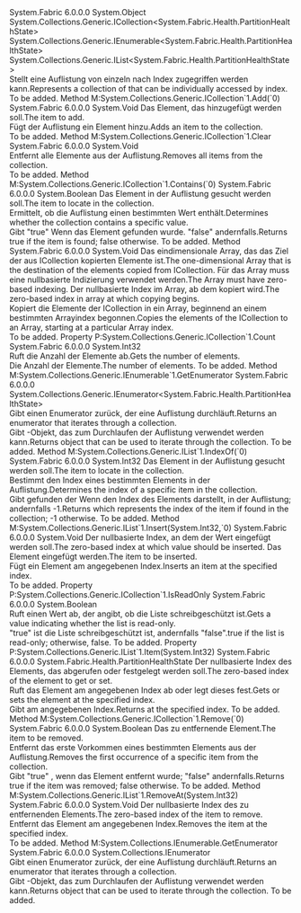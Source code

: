 <Type Name="PartitionHealthStateList" FullName="System.Fabric.Health.PartitionHealthStateList">
  <TypeSignature Language="C#" Value="public sealed class PartitionHealthStateList : System.Collections.Generic.ICollection&lt;System.Fabric.Health.PartitionHealthState&gt;, System.Collections.Generic.IEnumerable&lt;System.Fabric.Health.PartitionHealthState&gt;, System.Collections.Generic.IList&lt;System.Fabric.Health.PartitionHealthState&gt;" />
  <TypeSignature Language="ILAsm" Value=".class public auto ansi sealed beforefieldinit PartitionHealthStateList extends System.Object implements class System.Collections.Generic.ICollection`1&lt;class System.Fabric.Health.PartitionHealthState&gt;, class System.Collections.Generic.IEnumerable`1&lt;class System.Fabric.Health.PartitionHealthState&gt;, class System.Collections.Generic.IList`1&lt;class System.Fabric.Health.PartitionHealthState&gt;, class System.Collections.IEnumerable" />
  <TypeSignature Language="DocId" Value="T:System.Fabric.Health.PartitionHealthStateList" />
  <TypeSignature Language="VB.NET" Value="Public NotInheritable Class PartitionHealthStateList&#xA;Implements ICollection(Of PartitionHealthState), IEnumerable(Of PartitionHealthState), IList(Of PartitionHealthState)" />
  <TypeSignature Language="F#" Value="type PartitionHealthStateList = class&#xA;    interface IList&lt;PartitionHealthState&gt;&#xA;    interface ICollection&lt;PartitionHealthState&gt;&#xA;    interface seq&lt;PartitionHealthState&gt;&#xA;    interface IEnumerable" />
  <AssemblyInfo>
    <AssemblyName>System.Fabric</AssemblyName>
    <AssemblyVersion>6.0.0.0</AssemblyVersion>
  </AssemblyInfo>
  <Base>
    <BaseTypeName>System.Object</BaseTypeName>
  </Base>
  <Interfaces>
    <Interface>
      <InterfaceName>System.Collections.Generic.ICollection&lt;System.Fabric.Health.PartitionHealthState&gt;</InterfaceName>
    </Interface>
    <Interface>
      <InterfaceName>System.Collections.Generic.IEnumerable&lt;System.Fabric.Health.PartitionHealthState&gt;</InterfaceName>
    </Interface>
    <Interface>
      <InterfaceName>System.Collections.Generic.IList&lt;System.Fabric.Health.PartitionHealthState&gt;</InterfaceName>
    </Interface>
  </Interfaces>
  <Docs>
    <summary>
      <para><span data-ttu-id="d3b41-101">Stellt eine Auflistung von <see cref="T:System.Fabric.Health.PartitionHealthState" /> einzeln nach Index zugegriffen werden kann.</span><span class="sxs-lookup"><span data-stu-id="d3b41-101">Represents a collection of <see cref="T:System.Fabric.Health.PartitionHealthState" /> that can be individually accessed by index.</span></span></para>
    </summary>
    <remarks>To be added.</remarks>
  </Docs>
  <Members>
    <Member MemberName="Add">
      <MemberSignature Language="C#" Value="public void Add (System.Fabric.Health.PartitionHealthState item);" />
      <MemberSignature Language="ILAsm" Value=".method public hidebysig newslot virtual instance void Add(class System.Fabric.Health.PartitionHealthState item) cil managed" />
      <MemberSignature Language="DocId" Value="M:System.Fabric.Health.PartitionHealthStateList.Add(System.Fabric.Health.PartitionHealthState)" />
      <MemberSignature Language="VB.NET" Value="Public Sub Add (item As PartitionHealthState)" />
      <MemberSignature Language="F#" Value="abstract member Add : System.Fabric.Health.PartitionHealthState -&gt; unit&#xA;override this.Add : System.Fabric.Health.PartitionHealthState -&gt; unit" Usage="partitionHealthStateList.Add item" />
      <MemberType>Method</MemberType>
      <Implements>
        <InterfaceMember>M:System.Collections.Generic.ICollection`1.Add(`0)</InterfaceMember>
      </Implements>
      <AssemblyInfo>
        <AssemblyName>System.Fabric</AssemblyName>
        <AssemblyVersion>6.0.0.0</AssemblyVersion>
      </AssemblyInfo>
      <ReturnValue>
        <ReturnType>System.Void</ReturnType>
      </ReturnValue>
      <Parameters>
        <Parameter Name="item" Type="System.Fabric.Health.PartitionHealthState" />
      </Parameters>
      <Docs>
        <param name="item">
          <para><span data-ttu-id="d3b41-102">Das Element, das hinzugefügt werden soll.</span><span class="sxs-lookup"><span data-stu-id="d3b41-102">The item to add.</span></span></para>
        </param>
        <summary>
          <para><span data-ttu-id="d3b41-103">Fügt der Auflistung ein Element hinzu.</span><span class="sxs-lookup"><span data-stu-id="d3b41-103">Adds an item to the collection.</span></span></para>
        </summary>
        <remarks>To be added.</remarks>
      </Docs>
    </Member>
    <Member MemberName="Clear">
      <MemberSignature Language="C#" Value="public void Clear ();" />
      <MemberSignature Language="ILAsm" Value=".method public hidebysig newslot virtual instance void Clear() cil managed" />
      <MemberSignature Language="DocId" Value="M:System.Fabric.Health.PartitionHealthStateList.Clear" />
      <MemberSignature Language="VB.NET" Value="Public Sub Clear ()" />
      <MemberSignature Language="F#" Value="abstract member Clear : unit -&gt; unit&#xA;override this.Clear : unit -&gt; unit" Usage="partitionHealthStateList.Clear " />
      <MemberType>Method</MemberType>
      <Implements>
        <InterfaceMember>M:System.Collections.Generic.ICollection`1.Clear</InterfaceMember>
      </Implements>
      <AssemblyInfo>
        <AssemblyName>System.Fabric</AssemblyName>
        <AssemblyVersion>6.0.0.0</AssemblyVersion>
      </AssemblyInfo>
      <ReturnValue>
        <ReturnType>System.Void</ReturnType>
      </ReturnValue>
      <Parameters />
      <Docs>
        <summary>
          <para><span data-ttu-id="d3b41-104">Entfernt alle Elemente aus der Auflistung.</span><span class="sxs-lookup"><span data-stu-id="d3b41-104">Removes all items from the collection.</span></span></para>
        </summary>
        <remarks>To be added.</remarks>
      </Docs>
    </Member>
    <Member MemberName="Contains">
      <MemberSignature Language="C#" Value="public bool Contains (System.Fabric.Health.PartitionHealthState item);" />
      <MemberSignature Language="ILAsm" Value=".method public hidebysig newslot virtual instance bool Contains(class System.Fabric.Health.PartitionHealthState item) cil managed" />
      <MemberSignature Language="DocId" Value="M:System.Fabric.Health.PartitionHealthStateList.Contains(System.Fabric.Health.PartitionHealthState)" />
      <MemberSignature Language="VB.NET" Value="Public Function Contains (item As PartitionHealthState) As Boolean" />
      <MemberSignature Language="F#" Value="abstract member Contains : System.Fabric.Health.PartitionHealthState -&gt; bool&#xA;override this.Contains : System.Fabric.Health.PartitionHealthState -&gt; bool" Usage="partitionHealthStateList.Contains item" />
      <MemberType>Method</MemberType>
      <Implements>
        <InterfaceMember>M:System.Collections.Generic.ICollection`1.Contains(`0)</InterfaceMember>
      </Implements>
      <AssemblyInfo>
        <AssemblyName>System.Fabric</AssemblyName>
        <AssemblyVersion>6.0.0.0</AssemblyVersion>
      </AssemblyInfo>
      <ReturnValue>
        <ReturnType>System.Boolean</ReturnType>
      </ReturnValue>
      <Parameters>
        <Parameter Name="item" Type="System.Fabric.Health.PartitionHealthState" />
      </Parameters>
      <Docs>
        <param name="item">
          <para><span data-ttu-id="d3b41-105">Das Element in der Auflistung gesucht werden soll.</span><span class="sxs-lookup"><span data-stu-id="d3b41-105">The item to locate in the collection.</span></span></para>
        </param>
        <summary>
          <para><span data-ttu-id="d3b41-106">Ermittelt, ob die Auflistung einen bestimmten Wert enthält.</span><span class="sxs-lookup"><span data-stu-id="d3b41-106">Determines whether the collection contains a specific value.</span></span></para>
        </summary>
        <returns>
          <para><span data-ttu-id="d3b41-107">Gibt <languageKeyword>"true"</languageKeyword> Wenn das Element gefunden wurde. <languageKeyword>"false"</languageKeyword> andernfalls.</span><span class="sxs-lookup"><span data-stu-id="d3b41-107">Returns <languageKeyword>true</languageKeyword> if the item is found; <languageKeyword>false</languageKeyword> otherwise.</span></span></para>
        </returns>
        <remarks>To be added.</remarks>
      </Docs>
    </Member>
    <Member MemberName="CopyTo">
      <MemberSignature Language="C#" Value="public void CopyTo (System.Fabric.Health.PartitionHealthState[] array, int arrayIndex);" />
      <MemberSignature Language="ILAsm" Value=".method public hidebysig newslot virtual instance void CopyTo(class System.Fabric.Health.PartitionHealthState[] array, int32 arrayIndex) cil managed" />
      <MemberSignature Language="DocId" Value="M:System.Fabric.Health.PartitionHealthStateList.CopyTo(System.Fabric.Health.PartitionHealthState[],System.Int32)" />
      <MemberSignature Language="VB.NET" Value="Public Sub CopyTo (array As PartitionHealthState(), arrayIndex As Integer)" />
      <MemberSignature Language="F#" Value="abstract member CopyTo : System.Fabric.Health.PartitionHealthState[] * int -&gt; unit&#xA;override this.CopyTo : System.Fabric.Health.PartitionHealthState[] * int -&gt; unit" Usage="partitionHealthStateList.CopyTo (array, arrayIndex)" />
      <MemberType>Method</MemberType>
      <AssemblyInfo>
        <AssemblyName>System.Fabric</AssemblyName>
        <AssemblyVersion>6.0.0.0</AssemblyVersion>
      </AssemblyInfo>
      <ReturnValue>
        <ReturnType>System.Void</ReturnType>
      </ReturnValue>
      <Parameters>
        <Parameter Name="array" Type="System.Fabric.Health.PartitionHealthState[]" />
        <Parameter Name="arrayIndex" Type="System.Int32" />
      </Parameters>
      <Docs>
        <param name="array">
          <para><span data-ttu-id="d3b41-108">Das eindimensionale Array, das das Ziel der aus ICollection kopierten Elemente ist.</span><span class="sxs-lookup"><span data-stu-id="d3b41-108">The one-dimensional Array that is the destination of the elements copied from ICollection.</span></span> <span data-ttu-id="d3b41-109">Für das Array muss eine nullbasierte Indizierung verwendet werden.</span><span class="sxs-lookup"><span data-stu-id="d3b41-109">The Array must have zero-based indexing.</span></span></para>
        </param>
        <param name="arrayIndex">
          <para><span data-ttu-id="d3b41-110">Der nullbasierte Index im Array, ab dem kopiert wird.</span><span class="sxs-lookup"><span data-stu-id="d3b41-110">The zero-based index in array at which copying begins.</span></span></para>
        </param>
        <summary>
          <para><span data-ttu-id="d3b41-111">Kopiert die Elemente der ICollection in ein Array, beginnend an einem bestimmten Arrayindex begonnen.</span><span class="sxs-lookup"><span data-stu-id="d3b41-111">Copies the elements of the ICollection to an Array, starting at a particular Array index.</span></span></para>
        </summary>
        <remarks>To be added.</remarks>
      </Docs>
    </Member>
    <Member MemberName="Count">
      <MemberSignature Language="C#" Value="public int Count { get; }" />
      <MemberSignature Language="ILAsm" Value=".property instance int32 Count" />
      <MemberSignature Language="DocId" Value="P:System.Fabric.Health.PartitionHealthStateList.Count" />
      <MemberSignature Language="VB.NET" Value="Public ReadOnly Property Count As Integer" />
      <MemberSignature Language="F#" Value="member this.Count : int" Usage="System.Fabric.Health.PartitionHealthStateList.Count" />
      <MemberType>Property</MemberType>
      <Implements>
        <InterfaceMember>P:System.Collections.Generic.ICollection`1.Count</InterfaceMember>
      </Implements>
      <AssemblyInfo>
        <AssemblyName>System.Fabric</AssemblyName>
        <AssemblyVersion>6.0.0.0</AssemblyVersion>
      </AssemblyInfo>
      <ReturnValue>
        <ReturnType>System.Int32</ReturnType>
      </ReturnValue>
      <Docs>
        <summary>
          <para><span data-ttu-id="d3b41-112">Ruft die Anzahl der Elemente ab.</span><span class="sxs-lookup"><span data-stu-id="d3b41-112">Gets the number of elements.</span></span></para>
        </summary>
        <value>
          <para><span data-ttu-id="d3b41-113">Die Anzahl der Elemente.</span><span class="sxs-lookup"><span data-stu-id="d3b41-113">The number of elements.</span></span></para>
        </value>
        <remarks>To be added.</remarks>
      </Docs>
    </Member>
    <Member MemberName="GetEnumerator">
      <MemberSignature Language="C#" Value="public System.Collections.Generic.IEnumerator&lt;System.Fabric.Health.PartitionHealthState&gt; GetEnumerator ();" />
      <MemberSignature Language="ILAsm" Value=".method public hidebysig newslot virtual instance class System.Collections.Generic.IEnumerator`1&lt;class System.Fabric.Health.PartitionHealthState&gt; GetEnumerator() cil managed" />
      <MemberSignature Language="DocId" Value="M:System.Fabric.Health.PartitionHealthStateList.GetEnumerator" />
      <MemberSignature Language="VB.NET" Value="Public Function GetEnumerator () As IEnumerator(Of PartitionHealthState)" />
      <MemberSignature Language="F#" Value="abstract member GetEnumerator : unit -&gt; System.Collections.Generic.IEnumerator&lt;System.Fabric.Health.PartitionHealthState&gt;&#xA;override this.GetEnumerator : unit -&gt; System.Collections.Generic.IEnumerator&lt;System.Fabric.Health.PartitionHealthState&gt;" Usage="partitionHealthStateList.GetEnumerator " />
      <MemberType>Method</MemberType>
      <Implements>
        <InterfaceMember>M:System.Collections.Generic.IEnumerable`1.GetEnumerator</InterfaceMember>
      </Implements>
      <AssemblyInfo>
        <AssemblyName>System.Fabric</AssemblyName>
        <AssemblyVersion>6.0.0.0</AssemblyVersion>
      </AssemblyInfo>
      <ReturnValue>
        <ReturnType>System.Collections.Generic.IEnumerator&lt;System.Fabric.Health.PartitionHealthState&gt;</ReturnType>
      </ReturnValue>
      <Parameters />
      <Docs>
        <summary>
          <para><span data-ttu-id="d3b41-114">Gibt einen Enumerator zurück, der eine Auflistung durchläuft.</span><span class="sxs-lookup"><span data-stu-id="d3b41-114">Returns an enumerator that iterates through a collection.</span></span></para>
        </summary>
        <returns>
          <para><span data-ttu-id="d3b41-115">Gibt <see cref="T:System.Collections.Generic.IEnumerator`1" /> -Objekt, das zum Durchlaufen der Auflistung verwendet werden kann.</span><span class="sxs-lookup"><span data-stu-id="d3b41-115">Returns <see cref="T:System.Collections.Generic.IEnumerator`1" /> object that can be used to iterate through the collection.</span></span></para>
        </returns>
        <remarks>To be added.</remarks>
      </Docs>
    </Member>
    <Member MemberName="IndexOf">
      <MemberSignature Language="C#" Value="public int IndexOf (System.Fabric.Health.PartitionHealthState item);" />
      <MemberSignature Language="ILAsm" Value=".method public hidebysig newslot virtual instance int32 IndexOf(class System.Fabric.Health.PartitionHealthState item) cil managed" />
      <MemberSignature Language="DocId" Value="M:System.Fabric.Health.PartitionHealthStateList.IndexOf(System.Fabric.Health.PartitionHealthState)" />
      <MemberSignature Language="VB.NET" Value="Public Function IndexOf (item As PartitionHealthState) As Integer" />
      <MemberSignature Language="F#" Value="abstract member IndexOf : System.Fabric.Health.PartitionHealthState -&gt; int&#xA;override this.IndexOf : System.Fabric.Health.PartitionHealthState -&gt; int" Usage="partitionHealthStateList.IndexOf item" />
      <MemberType>Method</MemberType>
      <Implements>
        <InterfaceMember>M:System.Collections.Generic.IList`1.IndexOf(`0)</InterfaceMember>
      </Implements>
      <AssemblyInfo>
        <AssemblyName>System.Fabric</AssemblyName>
        <AssemblyVersion>6.0.0.0</AssemblyVersion>
      </AssemblyInfo>
      <ReturnValue>
        <ReturnType>System.Int32</ReturnType>
      </ReturnValue>
      <Parameters>
        <Parameter Name="item" Type="System.Fabric.Health.PartitionHealthState" />
      </Parameters>
      <Docs>
        <param name="item">
          <para><span data-ttu-id="d3b41-116">Das Element in der Auflistung gesucht werden soll.</span><span class="sxs-lookup"><span data-stu-id="d3b41-116">The item to locate in the collection.</span></span></para>
        </param>
        <summary>
          <para><span data-ttu-id="d3b41-117">Bestimmt den Index eines bestimmten Elements in der Auflistung.</span><span class="sxs-lookup"><span data-stu-id="d3b41-117">Determines the index of a specific item in the collection.</span></span></para>
        </summary>
        <returns>
          <para><span data-ttu-id="d3b41-118">Gibt <see cref="T:System.Int32" /> gefunden der Wenn den Index des Elements darstellt, in der Auflistung; andernfalls -1.</span><span class="sxs-lookup"><span data-stu-id="d3b41-118">Returns <see cref="T:System.Int32" /> which represents the index of the item if found in the collection; -1 otherwise.</span></span></para>
        </returns>
        <remarks>To be added.</remarks>
      </Docs>
    </Member>
    <Member MemberName="Insert">
      <MemberSignature Language="C#" Value="public void Insert (int index, System.Fabric.Health.PartitionHealthState item);" />
      <MemberSignature Language="ILAsm" Value=".method public hidebysig newslot virtual instance void Insert(int32 index, class System.Fabric.Health.PartitionHealthState item) cil managed" />
      <MemberSignature Language="DocId" Value="M:System.Fabric.Health.PartitionHealthStateList.Insert(System.Int32,System.Fabric.Health.PartitionHealthState)" />
      <MemberSignature Language="VB.NET" Value="Public Sub Insert (index As Integer, item As PartitionHealthState)" />
      <MemberSignature Language="F#" Value="abstract member Insert : int * System.Fabric.Health.PartitionHealthState -&gt; unit&#xA;override this.Insert : int * System.Fabric.Health.PartitionHealthState -&gt; unit" Usage="partitionHealthStateList.Insert (index, item)" />
      <MemberType>Method</MemberType>
      <Implements>
        <InterfaceMember>M:System.Collections.Generic.IList`1.Insert(System.Int32,`0)</InterfaceMember>
      </Implements>
      <AssemblyInfo>
        <AssemblyName>System.Fabric</AssemblyName>
        <AssemblyVersion>6.0.0.0</AssemblyVersion>
      </AssemblyInfo>
      <ReturnValue>
        <ReturnType>System.Void</ReturnType>
      </ReturnValue>
      <Parameters>
        <Parameter Name="index" Type="System.Int32" />
        <Parameter Name="item" Type="System.Fabric.Health.PartitionHealthState" />
      </Parameters>
      <Docs>
        <param name="index">
          <para><span data-ttu-id="d3b41-119">Der nullbasierte Index, an dem der Wert eingefügt werden soll.</span><span class="sxs-lookup"><span data-stu-id="d3b41-119">The zero-based index at which value should be inserted.</span></span></para>
        </param>
        <param name="item">
          <para><span data-ttu-id="d3b41-120">Das Element eingefügt werden.</span><span class="sxs-lookup"><span data-stu-id="d3b41-120">The item to be inserted.</span></span></para>
        </param>
        <summary>
          <para><span data-ttu-id="d3b41-121">Fügt ein Element am angegebenen Index.</span><span class="sxs-lookup"><span data-stu-id="d3b41-121">Inserts an item at the specified index.</span></span></para>
        </summary>
        <remarks>To be added.</remarks>
      </Docs>
    </Member>
    <Member MemberName="IsReadOnly">
      <MemberSignature Language="C#" Value="public bool IsReadOnly { get; }" />
      <MemberSignature Language="ILAsm" Value=".property instance bool IsReadOnly" />
      <MemberSignature Language="DocId" Value="P:System.Fabric.Health.PartitionHealthStateList.IsReadOnly" />
      <MemberSignature Language="VB.NET" Value="Public ReadOnly Property IsReadOnly As Boolean" />
      <MemberSignature Language="F#" Value="member this.IsReadOnly : bool" Usage="System.Fabric.Health.PartitionHealthStateList.IsReadOnly" />
      <MemberType>Property</MemberType>
      <Implements>
        <InterfaceMember>P:System.Collections.Generic.ICollection`1.IsReadOnly</InterfaceMember>
      </Implements>
      <AssemblyInfo>
        <AssemblyName>System.Fabric</AssemblyName>
        <AssemblyVersion>6.0.0.0</AssemblyVersion>
      </AssemblyInfo>
      <ReturnValue>
        <ReturnType>System.Boolean</ReturnType>
      </ReturnValue>
      <Docs>
        <summary>
          <para><span data-ttu-id="d3b41-122">Ruft einen Wert ab, der angibt, ob die Liste schreibgeschützt ist.</span><span class="sxs-lookup"><span data-stu-id="d3b41-122">Gets a value indicating whether the list is read-only.</span></span></para>
        </summary>
        <value>
          <para>
            <span data-ttu-id="d3b41-123"><languageKeyword>"true"</languageKeyword> ist die Liste schreibgeschützt ist, andernfalls <languageKeyword>"false"</languageKeyword>.</span><span class="sxs-lookup"><span data-stu-id="d3b41-123"><languageKeyword>true</languageKeyword> if the list is read-only; otherwise, <languageKeyword>false</languageKeyword>.</span></span></para>
        </value>
        <remarks>To be added.</remarks>
      </Docs>
    </Member>
    <Member MemberName="Item">
      <MemberSignature Language="C#" Value="public System.Fabric.Health.PartitionHealthState this[int index] { get; set; }" />
      <MemberSignature Language="ILAsm" Value=".property instance class System.Fabric.Health.PartitionHealthState Item(int32)" />
      <MemberSignature Language="DocId" Value="P:System.Fabric.Health.PartitionHealthStateList.Item(System.Int32)" />
      <MemberSignature Language="VB.NET" Value="Default Public Property Item(index As Integer) As PartitionHealthState" />
      <MemberSignature Language="F#" Value="member this.Item(int) : System.Fabric.Health.PartitionHealthState with get, set" Usage="System.Fabric.Health.PartitionHealthStateList.Item" />
      <MemberType>Property</MemberType>
      <Implements>
        <InterfaceMember>P:System.Collections.Generic.IList`1.Item(System.Int32)</InterfaceMember>
      </Implements>
      <AssemblyInfo>
        <AssemblyName>System.Fabric</AssemblyName>
        <AssemblyVersion>6.0.0.0</AssemblyVersion>
      </AssemblyInfo>
      <ReturnValue>
        <ReturnType>System.Fabric.Health.PartitionHealthState</ReturnType>
      </ReturnValue>
      <Parameters>
        <Parameter Name="index" Type="System.Int32" />
      </Parameters>
      <Docs>
        <param name="index">
          <para><span data-ttu-id="d3b41-124">Der nullbasierte Index des Elements, das abgerufen oder festgelegt werden soll.</span><span class="sxs-lookup"><span data-stu-id="d3b41-124">The zero-based index of the element to get or set.</span></span></para>
        </param>
        <summary>
          <para><span data-ttu-id="d3b41-125">Ruft das Element am angegebenen Index ab oder legt dieses fest.</span><span class="sxs-lookup"><span data-stu-id="d3b41-125">Gets or sets the element at the specified index.</span></span></para>
        </summary>
        <value>
          <para><span data-ttu-id="d3b41-126">Gibt <see cref="T:System.Fabric.Health.PartitionHealthState" /> am angegebenen Index.</span><span class="sxs-lookup"><span data-stu-id="d3b41-126">Returns <see cref="T:System.Fabric.Health.PartitionHealthState" /> at the specified index.</span></span></para>
        </value>
        <remarks>To be added.</remarks>
      </Docs>
    </Member>
    <Member MemberName="Remove">
      <MemberSignature Language="C#" Value="public bool Remove (System.Fabric.Health.PartitionHealthState item);" />
      <MemberSignature Language="ILAsm" Value=".method public hidebysig newslot virtual instance bool Remove(class System.Fabric.Health.PartitionHealthState item) cil managed" />
      <MemberSignature Language="DocId" Value="M:System.Fabric.Health.PartitionHealthStateList.Remove(System.Fabric.Health.PartitionHealthState)" />
      <MemberSignature Language="VB.NET" Value="Public Function Remove (item As PartitionHealthState) As Boolean" />
      <MemberSignature Language="F#" Value="abstract member Remove : System.Fabric.Health.PartitionHealthState -&gt; bool&#xA;override this.Remove : System.Fabric.Health.PartitionHealthState -&gt; bool" Usage="partitionHealthStateList.Remove item" />
      <MemberType>Method</MemberType>
      <Implements>
        <InterfaceMember>M:System.Collections.Generic.ICollection`1.Remove(`0)</InterfaceMember>
      </Implements>
      <AssemblyInfo>
        <AssemblyName>System.Fabric</AssemblyName>
        <AssemblyVersion>6.0.0.0</AssemblyVersion>
      </AssemblyInfo>
      <ReturnValue>
        <ReturnType>System.Boolean</ReturnType>
      </ReturnValue>
      <Parameters>
        <Parameter Name="item" Type="System.Fabric.Health.PartitionHealthState" />
      </Parameters>
      <Docs>
        <param name="item">
          <para><span data-ttu-id="d3b41-127">Das zu entfernende Element.</span><span class="sxs-lookup"><span data-stu-id="d3b41-127">The item to be removed.</span></span></para>
        </param>
        <summary>
          <para><span data-ttu-id="d3b41-128">Entfernt das erste Vorkommen eines bestimmten Elements aus der Auflistung.</span><span class="sxs-lookup"><span data-stu-id="d3b41-128">Removes the first occurrence of a specific item from the collection.</span></span></para>
        </summary>
        <returns>
          <para><span data-ttu-id="d3b41-129">Gibt <languageKeyword>"true"</languageKeyword> , wenn das Element entfernt wurde; <languageKeyword>"false"</languageKeyword> andernfalls.</span><span class="sxs-lookup"><span data-stu-id="d3b41-129">Returns <languageKeyword>true</languageKeyword> if the item was removed; <languageKeyword>false</languageKeyword> otherwise.</span></span></para>
        </returns>
        <remarks>To be added.</remarks>
      </Docs>
    </Member>
    <Member MemberName="RemoveAt">
      <MemberSignature Language="C#" Value="public void RemoveAt (int index);" />
      <MemberSignature Language="ILAsm" Value=".method public hidebysig newslot virtual instance void RemoveAt(int32 index) cil managed" />
      <MemberSignature Language="DocId" Value="M:System.Fabric.Health.PartitionHealthStateList.RemoveAt(System.Int32)" />
      <MemberSignature Language="VB.NET" Value="Public Sub RemoveAt (index As Integer)" />
      <MemberSignature Language="F#" Value="abstract member RemoveAt : int -&gt; unit&#xA;override this.RemoveAt : int -&gt; unit" Usage="partitionHealthStateList.RemoveAt index" />
      <MemberType>Method</MemberType>
      <Implements>
        <InterfaceMember>M:System.Collections.Generic.IList`1.RemoveAt(System.Int32)</InterfaceMember>
      </Implements>
      <AssemblyInfo>
        <AssemblyName>System.Fabric</AssemblyName>
        <AssemblyVersion>6.0.0.0</AssemblyVersion>
      </AssemblyInfo>
      <ReturnValue>
        <ReturnType>System.Void</ReturnType>
      </ReturnValue>
      <Parameters>
        <Parameter Name="index" Type="System.Int32" />
      </Parameters>
      <Docs>
        <param name="index">
          <para><span data-ttu-id="d3b41-130">Der nullbasierte Index des zu entfernenden Elements.</span><span class="sxs-lookup"><span data-stu-id="d3b41-130">The zero-based index of the item to remove.</span></span></para>
        </param>
        <summary>
          <para><span data-ttu-id="d3b41-131">Entfernt das Element am angegebenen Index.</span><span class="sxs-lookup"><span data-stu-id="d3b41-131">Removes the item at the specified index.</span></span></para>
        </summary>
        <remarks>To be added.</remarks>
      </Docs>
    </Member>
    <Member MemberName="System.Collections.IEnumerable.GetEnumerator">
      <MemberSignature Language="C#" Value="System.Collections.IEnumerator IEnumerable.GetEnumerator ();" />
      <MemberSignature Language="ILAsm" Value=".method hidebysig newslot virtual instance class System.Collections.IEnumerator System.Collections.IEnumerable.GetEnumerator() cil managed" />
      <MemberSignature Language="DocId" Value="M:System.Fabric.Health.PartitionHealthStateList.System#Collections#IEnumerable#GetEnumerator" />
      <MemberSignature Language="VB.NET" Value="Function GetEnumerator () As IEnumerator Implements IEnumerable.GetEnumerator" />
      <MemberType>Method</MemberType>
      <Implements>
        <InterfaceMember>M:System.Collections.IEnumerable.GetEnumerator</InterfaceMember>
      </Implements>
      <AssemblyInfo>
        <AssemblyName>System.Fabric</AssemblyName>
        <AssemblyVersion>6.0.0.0</AssemblyVersion>
      </AssemblyInfo>
      <ReturnValue>
        <ReturnType>System.Collections.IEnumerator</ReturnType>
      </ReturnValue>
      <Parameters />
      <Docs>
        <summary>
          <para><span data-ttu-id="d3b41-132">Gibt einen Enumerator zurück, der eine Auflistung durchläuft.</span><span class="sxs-lookup"><span data-stu-id="d3b41-132">Returns an enumerator that iterates through a collection.</span></span></para>
        </summary>
        <returns>
          <para><span data-ttu-id="d3b41-133">Gibt <see cref="T:System.Collections.IEnumerator" /> -Objekt, das zum Durchlaufen der Auflistung verwendet werden kann.</span><span class="sxs-lookup"><span data-stu-id="d3b41-133">Returns <see cref="T:System.Collections.IEnumerator" /> object that can be used to iterate through the collection.</span></span></para>
        </returns>
        <remarks>To be added.</remarks>
      </Docs>
    </Member>
  </Members>
</Type>